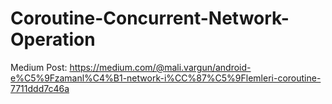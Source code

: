 # Coroutine-Concurrent-Network-Operation

Medium Post: https://medium.com/@mali.vargun/android-e%C5%9Fzamanl%C4%B1-network-i%CC%87%C5%9Flemleri-coroutine-7711ddd7c46a
